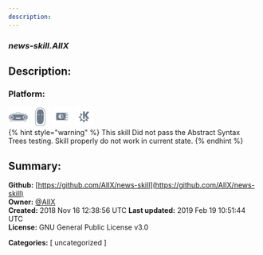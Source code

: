 ```yaml
---
description: 
---
```


### _news-skill.AIIX_  
## Description:  
  
  
  
### Platform:  
 ![Mark I](../.gitbook/assets/mark-1-icon.png)  ![Mark II](../.gitbook/assets/mark-2-icon.png)  ![Picroft](../.gitbook/assets/picroft-icon.png)  ![plasmoid](../.gitbook/assets/kde.png)   
{% hint style="warning" %}
This skill Did not pass the Abstract Syntax Trees testing. Skill properly do not work in current state.
{% endhint %}
  
## Summary:  
**Github:** [https://github.com/AIIX/news-skill](https://github.com/AIIX/news-skill)  
**Owner:** [@AIIX](https://github.com/AIIX)  
**Created:** 2018 Nov 16 12:38:56 UTC  **Last updated:** 2019 Feb 19 10:51:44 UTC  
**License:** GNU General Public License v3.0  
  
**Categories:** [ uncategorized ]   
